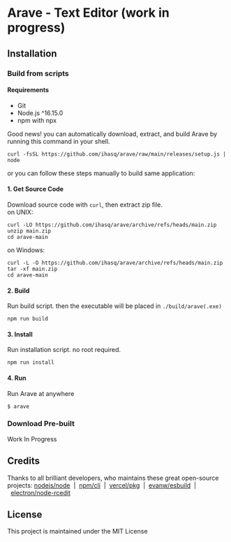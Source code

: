 # Arave - Text Editor (work in progress)

## Installation

### Build from scripts
#### Requirements
+ Git
+ Node.js ^16.15.0
+ npm with npx

Good news! you can automatically download, extract, and build Arave by running this command in your shell.
```
curl -fsSL https://github.com/ihasq/arave/raw/main/releases/setup.js | node
```

or you can follow these steps manually to build same application:
#### 1\. Get Source Code
Download source code with ```curl```, then extract zip file.\
on UNIX:
```
curl -LO https://github.com/ihasq/arave/archive/refs/heads/main.zip
unzip main.zip
cd arave-main
```
on Windows:
```
curl -L -O https://github.com/ihasq/arave/archive/refs/heads/main.zip
tar -xf main.zip
cd arave-main
```

#### 2\. Build
Run build script. then the executable will be placed in ```./build/arave(.exe)```
```
npm run build
```

#### 3\. Install
Run installation script. no root required.
```
npm run install
```

#### 4\. Run
Run Arave at anywhere
```
$ arave
```

### Download Pre-built
Work In Progress

## Credits
Thanks to all brilliant developers, who maintains these great open-source projects:
[nodejs/node](https://github.com/nodejs/node#readme)&nbsp;&nbsp;|&nbsp;&nbsp;[npm/cli](https://github.com/npm/cli#readme)&nbsp;&nbsp;|&nbsp;&nbsp;[vercel/pkg](https://github.com/vercel/pkg#readme)&nbsp;&nbsp;|&nbsp;&nbsp;[evanw/esbuild](https://github.com/evanw/esbuild#readme)&nbsp;&nbsp;|&nbsp;&nbsp;[electron/node-rcedit](https://github.com/electron/node-rcedit#readme)

## License
This project is maintained under the MIT License

